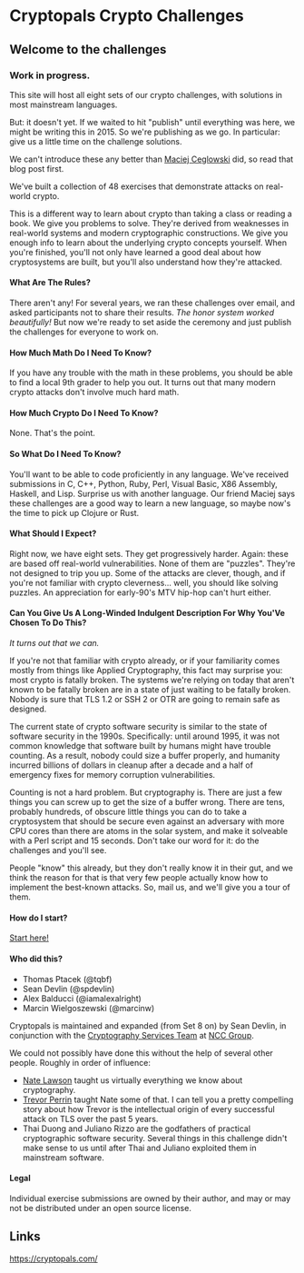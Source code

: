 # Cryptopals Crypto Challenges

## Welcome to the challenges

### Work in progress.

This site will host all eight sets of our crypto challenges, with solutions in most mainstream languages.

But: it doesn't yet. If we waited to hit "publish" until everything was here, we might be writing this in 2015. So we're publishing as we go. In particular: give us a little time on the challenge solutions.

We can't introduce these any better than [Maciej Ceglowski](https://blog.pinboard.in/2013/04/the_matasano_crypto_challenges/) did, so read that blog post first.

We've built a collection of 48 exercises that demonstrate attacks on real-world crypto.

This is a different way to learn about crypto than taking a class or reading a book. We give you problems to solve. They're derived from weaknesses in real-world systems and modern cryptographic constructions. We give you enough info to learn about the underlying crypto concepts yourself. When you're finished, you'll not only have learned a good deal about how cryptosystems are built, but you'll also understand how they're attacked.

#### What Are The Rules?

There aren't any! For several years, we ran these challenges over email, and asked participants not to share their results. *The honor system worked beautifully!* But now we're ready to set aside the ceremony and just publish the challenges for everyone to work on.

#### How Much Math Do I Need To Know?

If you have any trouble with the math in these problems, you should be able to find a local 9th grader to help you out. It turns out that many modern crypto attacks don't involve much hard math.

#### How Much Crypto Do I Need To Know?

None. That's the point.

#### So What Do I Need To Know?

You'll want to be able to code proficiently in any language. We've received submissions in C, C++, Python, Ruby, Perl, Visual Basic, X86 Assembly, Haskell, and Lisp. Surprise us with another language. Our friend Maciej says these challenges are a good way to learn a new language, so maybe now's the time to pick up Clojure or Rust.

#### What Should I Expect?

Right now, we have eight sets. They get progressively harder. Again: these are based off real-world vulnerabilities. None of them are "puzzles". They're not designed to trip you up. Some of the attacks are clever, though, and if you're not familiar with crypto cleverness... well, you should like solving puzzles. An appreciation for early-90's MTV hip-hop can't hurt either.

#### Can You Give Us A Long-Winded Indulgent Description For Why You'Ve Chosen To Do This?

*It turns out that we can.*

If you're not that familiar with crypto already, or if your familiarity comes mostly from things like Applied Cryptography, this fact may surprise you: most crypto is fatally broken. The systems we're relying on today that aren't known to be fatally broken are in a state of just waiting to be fatally broken. Nobody is sure that TLS 1.2 or SSH 2 or OTR are going to remain safe as designed.

The current state of crypto software security is similar to the state of software security in the 1990s. Specifically: until around 1995, it was not common knowledge that software built by humans might have trouble counting. As a result, nobody could size a buffer properly, and humanity incurred billions of dollars in cleanup after a decade and a half of emergency fixes for memory corruption vulnerabilities.

Counting is not a hard problem. But cryptography is. There are just a few things you can screw up to get the size of a buffer wrong. There are tens, probably hundreds, of obscure little things you can do to take a cryptosystem that should be secure even against an adversary with more CPU cores than there are atoms in the solar system, and make it solveable with a Perl script and 15 seconds. Don't take our word for it: do the challenges and you'll see.

People "know" this already, but they don't really know it in their gut, and we think the reason for that is that very few people actually know how to implement the best-known attacks. So, mail us, and we'll give you a tour of them.

#### How do I start?

[Start here!](https://cryptopals.com/sets/1)

#### Who did this?

- Thomas Ptacek (@tqbf)
- Sean Devlin (@spdevlin)
- Alex Balducci (@iamalexalright)
- Marcin Wielgoszewski (@marcinw)

Cryptopals is maintained and expanded (from Set 8 on) by Sean Devlin, in conjunction with the [Cryptography Services Team](https://www.nccgroup.trust/us/our-services/security-consulting/cryptography-services/) at [NCC Group](https://www.nccgroup.trust/us/).

We could not possibly have done this without the help of several other people. Roughly in order of influence:

- [Nate Lawson](http://www.rootlabs.com/) taught us virtually everything we know about cryptography.
- [Trevor Perrin](http://trevp.net/) taught Nate some of that. I can tell you a pretty compelling story about how Trevor is the intellectual origin of every successful attack on TLS over the past 5 years.
- Thai Duong and Juliano Rizzo are the godfathers of practical cryptographic software security. Several things in this challenge didn't make sense to us until after Thai and Juliano exploited them in mainstream software.

#### Legal

Individual exercise submissions are owned by their author, and may or may not be distributed under an open source license.

## Links

https://cryptopals.com/

